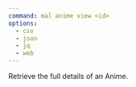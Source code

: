 ```yaml
---
command: mal anime view <id>
options:
  - csv
  - json
  - jq
  - web
---
```

Retrieve the full details of an Anime.